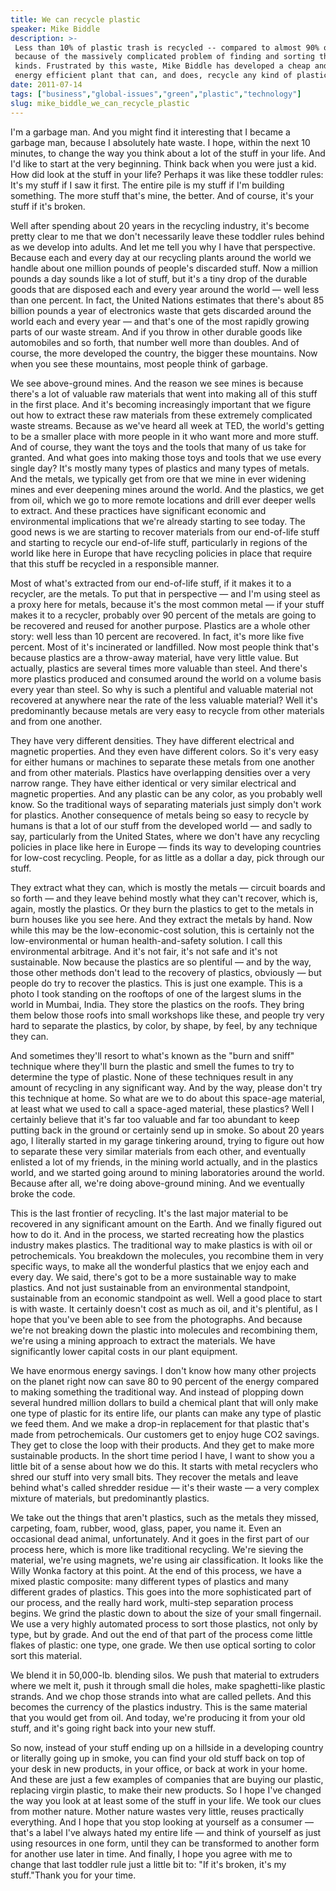 ```yaml
---
title: We can recycle plastic
speaker: Mike Biddle
description: >-
 Less than 10% of plastic trash is recycled -- compared to almost 90% of metals --
 because of the massively complicated problem of finding and sorting the different
 kinds. Frustrated by this waste, Mike Biddle has developed a cheap and incredibly
 energy efficient plant that can, and does, recycle any kind of plastic.
date: 2011-07-14
tags: ["business","global-issues","green","plastic","technology"]
slug: mike_biddle_we_can_recycle_plastic
---
```


I'm a garbage man. And you might find it interesting that I became a garbage man, because
I absolutely hate waste. I hope, within the next 10 minutes, to change the way you think
about a lot of the stuff in your life. And I'd like to start at the very beginning. Think
back when you were just a kid. How did look at the stuff in your life? Perhaps it was like
these toddler rules: It's my stuff if I saw it first. The entire pile is my stuff if I'm
building something. The more stuff that's mine, the better. And of course, it's your stuff
if it's broken.

Well after spending about 20 years in the recycling industry, it's become pretty clear to
me that we don't necessarily leave these toddler rules behind as we develop into adults.
And let me tell you why I have that perspective. Because each and every day at our
recycling plants around the world we handle about one million pounds of people's discarded
stuff. Now a million pounds a day sounds like a lot of stuff, but it's a tiny drop of the
durable goods that are disposed each and every year around the world — well less than one
percent. In fact, the United Nations estimates that there's about 85 billion pounds a year
of electronics waste that gets discarded around the world each and every year — and that's
one of the most rapidly growing parts of our waste stream. And if you throw in other
durable goods like automobiles and so forth, that number well more than doubles. And of
course, the more developed the country, the bigger these mountains. Now when you see these
mountains, most people think of garbage.

We see above-ground mines. And the reason we see mines is because there's a lot of
valuable raw materials that went into making all of this stuff in the first place. And
it's becoming increasingly important that we figure out how to extract these raw materials
from these extremely complicated waste streams. Because as we've heard all week at TED,
the world's getting to be a smaller place with more people in it who want more and more
stuff. And of course, they want the toys and the tools that many of us take for
granted. And what goes into making those toys and tools that we use every single day? It's
mostly many types of plastics and many types of metals. And the metals, we typically get
from ore that we mine in ever widening mines and ever deepening mines around the world.
And the plastics, we get from oil, which we go to more remote locations and drill ever
deeper wells to extract. And these practices have significant economic and environmental
implications that we're already starting to see today. The good news is we are starting to
recover materials from our end-of-life stuff and starting to recycle our end-of-life
stuff, particularly in regions of the world like here in Europe that have recycling
policies in place that require that this stuff be recycled in a responsible
manner.

Most of what's extracted from our end-of-life stuff, if it makes it to a recycler, are the
metals. To put that in perspective — and I'm using steel as a proxy here for metals,
because it's the most common metal — if your stuff makes it to a recycler, probably over
90 percent of the metals are going to be recovered and reused for another purpose.
Plastics are a whole other story: well less than 10 percent are recovered. In fact, it's
more like five percent. Most of it's incinerated or landfilled. Now most people think
that's because plastics are a throw-away material, have very little value. But actually,
plastics are several times more valuable than steel. And there's more plastics produced
and consumed around the world on a volume basis every year than steel. So why is such a
plentiful and valuable material not recovered at anywhere near the rate of the less
valuable material? Well it's predominantly because metals are very easy to recycle from
other materials and from one another.

They have very different densities. They have different electrical and magnetic
properties. And they even have different colors. So it's very easy for either humans or
machines to separate these metals from one another and from other materials. Plastics have
overlapping densities over a very narrow range. They have either identical or very similar
electrical and magnetic properties. And any plastic can be any color, as you probably well
know. So the traditional ways of separating materials just simply don't work for
plastics. Another consequence of metals being so easy to recycle by humans is that a lot of
our stuff from the developed world — and sadly to say, particularly from the United
States, where we don't have any recycling policies in place like here in Europe — finds
its way to developing countries for low-cost recycling. People, for as little as a dollar
a day, pick through our stuff.

They extract what they can, which is mostly the metals — circuit boards and so forth — and
they leave behind mostly what they can't recover, which is, again, mostly the plastics. Or
they burn the plastics to get to the metals in burn houses like you see here. And they
extract the metals by hand. Now while this may be the low-economic-cost solution, this is
certainly not the low-environmental or human health-and-safety solution. I call this
environmental arbitrage. And it's not fair, it's not safe and it's not sustainable. Now
because the plastics are so plentiful — and by the way, those other methods don't lead to
the recovery of plastics, obviously — but people do try to recover the plastics. This is
just one example. This is a photo I took standing on the rooftops of one of the largest
slums in the world in Mumbai, India. They store the plastics on the roofs. They bring them
below those roofs into small workshops like these, and people try very hard to separate
the plastics, by color, by shape, by feel, by any technique they can.

And sometimes they'll resort to what's known as the "burn and sniff" technique where
they'll burn the plastic and smell the fumes to try to determine the type of plastic. None
of these techniques result in any amount of recycling in any significant way. And by the
way, please don't try this technique at home. So what are we to do about this space-age
material, at least what we used to call a space-aged material, these plastics? Well I
certainly believe that it's far too valuable and far too abundant to keep putting back in
the ground or certainly send up in smoke. So about 20 years ago, I literally started in my
garage tinkering around, trying to figure out how to separate these very similar materials
from each other, and eventually enlisted a lot of my friends, in the mining world
actually, and in the plastics world, and we started going around to mining laboratories
around the world. Because after all, we're doing above-ground mining. And we eventually
broke the code.

This is the last frontier of recycling. It's the last major material to be recovered in
any significant amount on the Earth. And we finally figured out how to do it. And in the
process, we started recreating how the plastics industry makes plastics. The traditional
way to make plastics is with oil or petrochemicals. You breakdown the molecules, you
recombine them in very specific ways, to make all the wonderful plastics that we enjoy
each and every day. We said, there's got to be a more sustainable way to make plastics.
And not just sustainable from an environmental standpoint, sustainable from an economic
standpoint as well. Well a good place to start is with waste. It certainly doesn't cost as
much as oil, and it's plentiful, as I hope that you've been able to see from the
photographs. And because we're not breaking down the plastic into molecules and
recombining them, we're using a mining approach to extract the materials. We have
significantly lower capital costs in our plant equipment.

We have enormous energy savings. I don't know how many other projects on the planet right
now can save 80 to 90 percent of the energy compared to making something the traditional
way. And instead of plopping down several hundred million dollars to build a chemical
plant that will only make one type of plastic for its entire life, our plants can make any
type of plastic we feed them. And we make a drop-in replacement for that plastic that's
made from petrochemicals. Our customers get to enjoy huge CO2 savings. They get to close
the loop with their products. And they get to make more sustainable products. In the short
time period I have, I want to show you a little bit of a sense about how we do this. It
starts with metal recyclers who shred our stuff into very small bits. They recover the
metals and leave behind what's called shredder residue — it's their waste — a very complex
mixture of materials, but predominantly plastics.

We take out the things that aren't plastics, such as the metals they missed, carpeting,
foam, rubber, wood, glass, paper, you name it. Even an occasional dead animal,
unfortunately. And it goes in the first part of our process here, which is more like
traditional recycling. We're sieving the material, we're using magnets, we're using air
classification. It looks like the Willy Wonka factory at this point. At the end of this
process, we have a mixed plastic composite: many different types of plastics and many
different grades of plastics. This goes into the more sophisticated part of our process,
and the really hard work, multi-step separation process begins. We grind the plastic down
to about the size of your small fingernail. We use a very highly automated process to sort
those plastics, not only by type, but by grade. And out the end of that part of the
process come little flakes of plastic: one type, one grade. We then use optical sorting to
color sort this material.

We blend it in 50,000-lb. blending silos. We push that material to extruders where we melt
it, push it through small die holes, make spaghetti-like plastic strands. And we chop
those strands into what are called pellets. And this becomes the currency of the plastics
industry. This is the same material that you would get from oil. And today, we're
producing it from your old stuff, and it's going right back into your new
stuff.

So now, instead of your stuff ending up on a hillside in a developing country or literally
going up in smoke, you can find your old stuff back on top of your desk in new products,
in your office, or back at work in your home. And these are just a few examples of
companies that are buying our plastic, replacing virgin plastic, to make their new
products. So I hope I've changed the way you look at at least some of the stuff in your
life. We took our clues from mother nature. Mother nature wastes very little, reuses
practically everything. And I hope that you stop looking at yourself as a consumer —
that's a label I've always hated my entire life — and think of yourself as just using
resources in one form, until they can be transformed to another form for another use later
in time. And finally, I hope you agree with me to change that last toddler rule just a
little bit to: "If it's broken, it's my stuff."Thank you for your time.

<!--
ad_duration=3.33
event="TEDGlobal 2011"
external_start_time=0
intro_duration=11.82
is_subtitle_required="False"
is_talk_featured="True"
language="en"
language_swap="False"
native_language="en"
number_of_related_talks=6
number_of_speakers=1
number_of_subtitled_videos=39
number_of_tags=5
number_of_talk_download_languages=39
number_of_talk_more_resources=0
number_of_talk_recommendations=0
number_of_talks_take_actions=0
post_ad_duration=0.83
published_timestamp="2011-10-06 15:10:03"
recording_date="2011-07-14"
speaker_description="Plastics recycler"
speaker_is_published=1
speaker_name="Mike Biddle"
speaker_what_others_say="Biddle's company ventures into lands where few recyclers -- who stick to the safer world of steel and aluminum -- dare to tread."
talk_name="We can recycle plastic"
talks_tags=["business","global-issues","green","plastic","technology"]
url_audio="https://download.ted.com/talks/MikeBiddle_2011G.mp3?apikey=acme-roadrunner"
url_photo_speaker="https://pe.tedcdn.com/images/ted/ef51d10072a412c1ee3fb3d8bec3bc626d7e9002_254x191.jpg"
url_photo_talk="https://pe.tedcdn.com/images/ted/4ee13c91a6a001349920c8e865d035fe415fb9b8_800x600.jpg"
url_webpage="https://www.ted.com/talks/mike_biddle_we_can_recycle_plastic"
video_type_name="TED Stage Talk"
-->